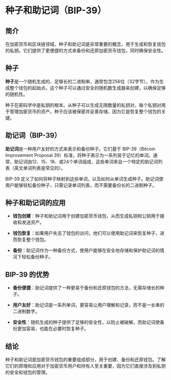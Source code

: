 ﻿# 种子和助记词（BIP-39）

## 简介

在加密货币和区块链领域，种子和助记词是非常重要的概念，用于生成和恢复钱包的私钥。它们提供了更便捷的方式来备份和还原加密货币钱包，同时确保安全性。

## 种子

**种子**是一个随机生成的、足够长的二进制串，通常包含256位（32字节），作为生成整个钱包的起始点。这个种子可以通过安全的随机数生成器来创建，以确保足够的随机性。

种子在密码学中是私钥的根本。从种子可以生成无限数量的私钥对，每个私钥对用于管理加密货币的资产。种子应该被保密并妥善存储，因为它是恢复整个钱包的关键。

## 助记词（BIP-39）

**助记词**是一种用户友好的方式来表示和备份种子。它们基于 BIP-39（Bitcoin Improvement Proposal 39）标准，将种子表示为一系列易于记忆的单词。通常，助记词由12、15、18、或24个单词组成，这些单词来自一个特定的助记词列表（英文单词列表是常见的）。

BIP-39 定义了如何将种子映射到这些单词，以及如何从单词生成种子。助记词使用户能够轻松备份种子，只需记录单词列表，而不需要备份长的二进制种子。

## 种子和助记词的应用

-   **钱包创建**：种子和助记词用于创建加密货币钱包，从而生成私钥和公钥用于接收和发送资产。
    
-   **钱包恢复**：如果用户失去了钱包的访问，他们可以使用助记词来恢复种子，进而恢复整个钱包。
    
-   **备份**：助记词作为一种备份方式，使用户能够在安全地存储和保护助记词的情况下轻松备份种子。
    

## BIP-39 的优势

-   **备份便捷**：助记词提供了一种更易于备份和还原钱包的方法，无需存储长的种子。
    
-   **用户友好**：助记词是一系列单词，更容易让用户理解和记录，而不是一长串的二进制数字。
    
-   **安全性**：随机生成的种子提供了足够的安全性，以防止被破解，而助记词使备份更加容易，也能在必要时恢复种子。
    

## 结论

种子和助记词是加密货币钱包的重要组成部分，用于创建、备份和还原钱包。了解它们的原理和应用对于加密货币用户和持有人至关重要，因为它们直接涉及到私钥的安全和钱包的管理。
